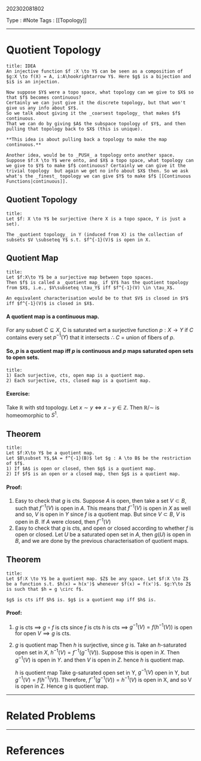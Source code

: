 202302081802

Type : #Note
Tags : [[Topology]]

---
# Quotient Topology
```ad-info
title: IDEA
An injective function $f :X \to Y$ can be seen as a composition of $g:X \to f(X) = A, i:A\hookrightarrow Y$. Here $g$ is a bijection and $i$ is an injection. 

Now suppose $Y$ were a topo space, what topology can we give to $X$ so that $f$ becomes continuous?
Certainly we can just give it the discrete topology, but that won't give us any info about $Y$. 
So we talk about giving it the _coarsest topology_ that makes $f$ continuous. 
That we can do by giving $A$ the subspace topology of $Y$, and then pulling that topology back to $X$ (this is unique). 

**This idea is about pulling back a topology to make the map continuous.**

Another idea, would be to _PUSH_ a topology onto another space. Suppose $f:X \to Y$ were onto, and $X$ a topo space, what topology can we give to $Y$ to make $f$ continuous? Certainly we can give it the trivial topology  but again we get no info about $X$ then. So we ask what's the _finest_ topology we can give $Y$ to make $f$ [[Continuous Functions|continuous]].
```

## Quotient Topology

```ad-note
title: 
Let $f: X \to Y$ be surjective (here X is a topo space, Y is just a set). 

The _quotient topology_ in Y (induced from X) is the collection of subsets $V \subseteq Y$ s.t. $f^{-1}(V)$ is open in X.
```

## Quotient Map

```ad-note
title:
Let $f:X\to Y$ be a surjective map between topo spaces.
Then $f$ is called a _quotient map_ if $Y$ has the quotient topology from $X$, i.e., $V\subseteq \tau_Y$ iff $f^{-1}(V) \in \tau_X$.

An equivalent characterisation would be to that $V$ is closed in $Y$ iff $f^{-1}(V)$ is closed in $X$.
```

#### A quotient map is a continuous map.
For any subset $C \subseteq X$, C is saturated wrt a surjective function $p : X\to Y$ if $C$ contains every set $p^{-1}(Y)$ that it intersects 
$\therefore$ $C$ = union of fibers of $p$.

#### So, $p$ is a quotient map iff $p$ is continuous and $p$ maps saturated open sets to open sets.

```ad-info
title:
1) Each surjective, cts, open map is a quotient map.
2) Each surjective, cts, closed map is a quotient map.
```

#### Exercise:
Take $\mathbb{R}$ with std topology.
Let $x \sim y \iff x-y \in \mathbb{Z}$.
Then $\mathbb{R}/\sim$ is homeomorphic to $S^1$.

## Theorem
```ad-note
title:
Let $f:X\to Y$ be a quotient map.
Let $B\subset Y$,$A = f^{-1}(B)$ let $g : A \to B$ be the restriction of $f$.
1) If $A$ is open or closed, then $g$ is a quotient map.
2) If $f$ is an open or a closed map, then $g$ is a quotient map.
```
#### Proof:
1) Easy to check that $g$ is cts.
   Suppose $A$ is open, then take a set $V \subset B$, such that $f^{-1}(V)$ is open in $A$. This means that $f^{-1}(V)$ is open in $X$ as well and so, $V$ is open in $Y$ since $f$ is a quotient map. But since $V\subset B$, $V$ is open in $B$. 
   If $A$ were closed, then $f^{-1}(V)$ 
3) Easy to check that $g$ is cts, and open or closed according to whether $f$ is open or closed. Let $U$ be a saturated open set in $A$, then $g(U)$ is open in $B$, and we are done by the previous characterisation of quotient maps.

## Theorem
```ad-note
title: 
Let $f:X \to Y$ be a quotient map. $Z$ be any space. Let $f:X \to Z$ be a function s.t. $h(x) = h(x')$ whenever $f(x) = f(x')$. $g:Y\to Z$ is such that $h = g \circ f$. 

$g$ is cts iff $h$ is. $g$ is a quotient map iff $h$ is.
```
#### Proof:
1) $g$ is cts $\implies$ $g \circ f$ is cts since $f$ is cts
   $h$ is cts $\implies$ $g^{-1}(V) = f(h^{-1}(V))$ is open for open $V \implies g$ is cts.
2) $g$ is quotient map 
   Then $h$ is surjective, since $g$ is.
   Take an $h$-saturated open set in $X$, $h^{-1}(V) = f^{-1}(g^{-1}(V))$. Suppose this is open in $X$. Then $g^{-1}(V)$ is open in $Y$. and then $V$ is open in $Z$. hence $h$ is quotient map.
   
   $h$ is quotient map
   Take g-saturated open set in Y, $g^{-1}(V)$ open in Y, but $g^{-1}(V) = f(h^{-1}(V))$. Therefore, $f^{-1}(g^{-1}(V)) = h^{-1}(V)$ is open in X, and so V is open in Z. Hence g is quotient map.

---
# Related Problems

---
# References
